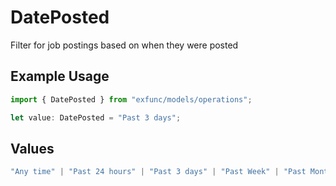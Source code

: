 # DatePosted

Filter for job postings based on when they were posted

## Example Usage

```typescript
import { DatePosted } from "exfunc/models/operations";

let value: DatePosted = "Past 3 days";
```

## Values

```typescript
"Any time" | "Past 24 hours" | "Past 3 days" | "Past Week" | "Past Month"
```